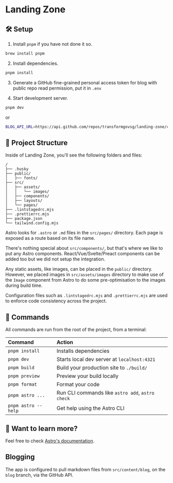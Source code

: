# Landing Zone

## 🛠️ Setup

1. Install `pnpm` if you have not done it so.

```sh
brew install pnpm
```

2. Install dependencies.

```sh
pnpm install
```

3. Generate a GitHub fine-grained personal access token for blog with public repo read permission, put it in `.env`

4. Start development server.

```sh
pnpm dev
```

or

```sh
BLOG_API_URL=https://api.github.com/repos/transformgovsg/landing-zone/contents/src/content/blog?ref=blog GITHUB_TOKEN=XXX pnpm dev
```

## 🚀 Project Structure

Inside of Landing Zone, you'll see the following folders and files:

```text
/
├── .husky
├── public/
│   ├── fonts/
├── src/
│   ├── assets/
│   │   └── images/
│   ├── components/
│   ├── layouts/
│   └── pages/
├── .lintstagedrc.mjs
├── .prettierrc.mjs
├── package.json
└── tailwind.config.mjs

```

Astro looks for `.astro` or `.md` files in the `src/pages/` directory. Each page is exposed as a route based on its file name.

There's nothing special about `src/components/`, but that's where we like to put any Astro components. React/Vue/Svelte/Preact components can be added too but we did not setup the integration.

Any static assets, like images, can be placed in the `public/` directory. However, we placed images in `src/assets/images` directory to make use of the `Image` component from Astro to do some pre-optimisation to the images during build time.

Configuration files such as `.lintstagedrc.mjs` and `.prettierrc.mjs` are used to enforce code consistency across the project.

## 🧞 Commands

All commands are run from the root of the project, from a terminal:

| Command             | Action                                           |
| :------------------ | :----------------------------------------------- |
| `pnpm install`      | Installs dependencies                            |
| `pnpm dev`          | Starts local dev server at `localhost:4321`      |
| `pnpm build`        | Build your production site to `./build/`         |
| `pnpm preview`      | Preview your build locally                       |
| `pnpm format`       | Format your code                                 |
| `pnpm astro ...`    | Run CLI commands like `astro add`, `astro check` |
| `pnpm astro --help` | Get help using the Astro CLI                     |

## 👀 Want to learn more?

Feel free to check [Astro's documentation](https://docs.astro.build).

## Blogging

The app is configured to pull markdown files from `src/content/blog`, on the `blog` branch, via the GitHub API.
